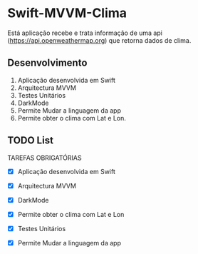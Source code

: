 # Swift-MVVM-Clima

Está aplicação recebe e trata informação de uma api (https://api.openweathermap.org) que retorna dados de clima. 

 ## Desenvolvimento

1. Aplicação desenvolvida em Swift 
2. Arquitectura MVVM
3. Testes Unitários
4. DarkMode
5. Permite Mudar a linguagem da app
6. Permite obter o clima com Lat e Lon. 

## TODO List

TAREFAS OBRIGATÓRIAS

- [x] Aplicação desenvolvida em Swift
- [x] Arquitectura MVVM
- [x] DarkMode
- [x] Permite obter o clima com Lat e Lon
- [x] Testes Unitários
- [x] Permite Mudar a linguagem da app



